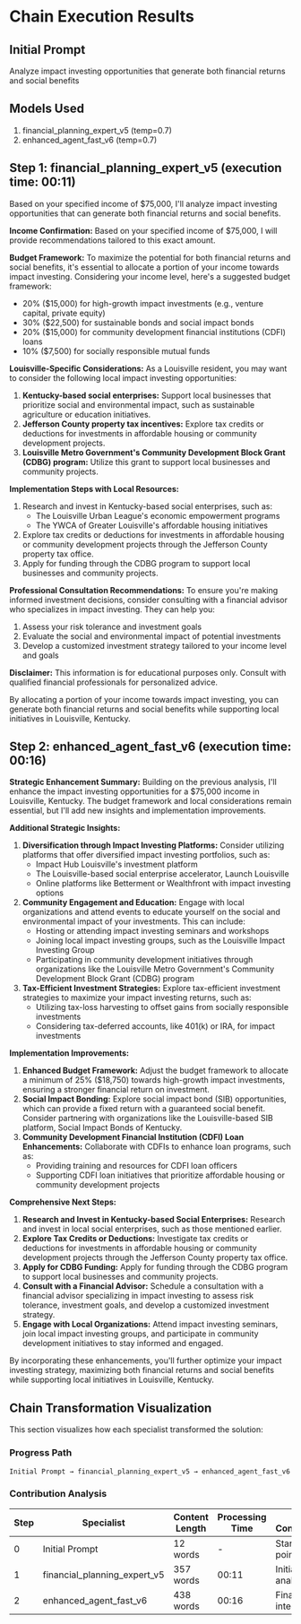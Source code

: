 # Chain Execution Results

## Initial Prompt

Analyze impact investing opportunities that generate both financial returns and social benefits

## Models Used

1. financial_planning_expert_v5 (temp=0.7)
2. enhanced_agent_fast_v6 (temp=0.7)

## Step 1: financial_planning_expert_v5 (execution time: 00:11)

Based on your specified income of $75,000, I'll analyze impact investing opportunities that can generate both financial returns and social benefits.

**Income Confirmation:** Based on your specified income of $75,000, I will provide recommendations tailored to this exact amount.

**Budget Framework:**
To maximize the potential for both financial returns and social benefits, it's essential to allocate a portion of your income towards impact investing. Considering your income level, here's a suggested budget framework:

* 20% ($15,000) for high-growth impact investments (e.g., venture capital, private equity)
* 30% ($22,500) for sustainable bonds and social impact bonds
* 20% ($15,000) for community development financial institutions (CDFI) loans
* 10% ($7,500) for socially responsible mutual funds

**Louisville-Specific Considerations:**
As a Louisville resident, you may want to consider the following local impact investing opportunities:

1. **Kentucky-based social enterprises:** Support local businesses that prioritize social and environmental impact, such as sustainable agriculture or education initiatives.
2. **Jefferson County property tax incentives:** Explore tax credits or deductions for investments in affordable housing or community development projects.
3. **Louisville Metro Government's Community Development Block Grant (CDBG) program:** Utilize this grant to support local businesses and community projects.

**Implementation Steps with Local Resources:**

1. Research and invest in Kentucky-based social enterprises, such as:
	* The Louisville Urban League's economic empowerment programs
	* The YWCA of Greater Louisville's affordable housing initiatives
2. Explore tax credits or deductions for investments in affordable housing or community development projects through the Jefferson County property tax office.
3. Apply for funding through the CDBG program to support local businesses and community projects.

**Professional Consultation Recommendations:**
To ensure you're making informed investment decisions, consider consulting with a financial advisor who specializes in impact investing. They can help you:

1. Assess your risk tolerance and investment goals
2. Evaluate the social and environmental impact of potential investments
3. Develop a customized investment strategy tailored to your income level and goals

**Disclaimer:** This information is for educational purposes only. Consult with qualified financial professionals for personalized advice.

By allocating a portion of your income towards impact investing, you can generate both financial returns and social benefits while supporting local initiatives in Louisville, Kentucky.

## Step 2: enhanced_agent_fast_v6 (execution time: 00:16)

**Strategic Enhancement Summary:**
Building on the previous analysis, I'll enhance the impact investing opportunities for a $75,000 income in Louisville, Kentucky. The budget framework and local considerations remain essential, but I'll add new insights and implementation improvements.

**Additional Strategic Insights:**

1. **Diversification through Impact Investing Platforms:** Consider utilizing platforms that offer diversified impact investing portfolios, such as:
	* Impact Hub Louisville's investment platform
	* The Louisville-based social enterprise accelerator, Launch Louisville
	* Online platforms like Betterment or Wealthfront with impact investing options
2. **Community Engagement and Education:** Engage with local organizations and attend events to educate yourself on the social and environmental impact of your investments. This can include:
	* Hosting or attending impact investing seminars and workshops
	* Joining local impact investing groups, such as the Louisville Impact Investing Group
	* Participating in community development initiatives through organizations like the Louisville Metro Government's Community Development Block Grant (CDBG) program
3. **Tax-Efficient Investment Strategies:** Explore tax-efficient investment strategies to maximize your impact investing returns, such as:
	* Utilizing tax-loss harvesting to offset gains from socially responsible investments
	* Considering tax-deferred accounts, like 401(k) or IRA, for impact investments

**Implementation Improvements:**

1. **Enhanced Budget Framework:** Adjust the budget framework to allocate a minimum of 25% ($18,750) towards high-growth impact investments, ensuring a stronger financial return on investment.
2. **Social Impact Bonding:** Explore social impact bond (SIB) opportunities, which can provide a fixed return with a guaranteed social benefit. Consider partnering with organizations like the Louisville-based SIB platform, Social Impact Bonds of Kentucky.
3. **Community Development Financial Institution (CDFI) Loan Enhancements:** Collaborate with CDFIs to enhance loan programs, such as:
	* Providing training and resources for CDFI loan officers
	* Supporting CDFI loan initiatives that prioritize affordable housing or community development projects

**Comprehensive Next Steps:**

1. **Research and Invest in Kentucky-based Social Enterprises:** Research and invest in local social enterprises, such as those mentioned earlier.
2. **Explore Tax Credits or Deductions:** Investigate tax credits or deductions for investments in affordable housing or community development projects through the Jefferson County property tax office.
3. **Apply for CDBG Funding:** Apply for funding through the CDBG program to support local businesses and community projects.
4. **Consult with a Financial Advisor:** Schedule a consultation with a financial advisor specializing in impact investing to assess risk tolerance, investment goals, and develop a customized investment strategy.
5. **Engage with Local Organizations:** Attend impact investing seminars, join local impact investing groups, and participate in community development initiatives to stay informed and engaged.

By incorporating these enhancements, you'll further optimize your impact investing strategy, maximizing both financial returns and social benefits while supporting local initiatives in Louisville, Kentucky.

## Chain Transformation Visualization

This section visualizes how each specialist transformed the solution:

### Progress Path

```
Initial Prompt → financial_planning_expert_v5 → enhanced_agent_fast_v6
```

### Contribution Analysis

| Step | Specialist | Content Length | Processing Time | Key Contribution |
|------|------------|----------------|-----------------|------------------|
| 0 | Initial Prompt | 12 words | - | Starting point |
| 1 | financial_planning_expert_v5 | 357 words | 00:11 | Initial analysis |
| 2 | enhanced_agent_fast_v6 | 438 words | 00:16 | Final integration |
